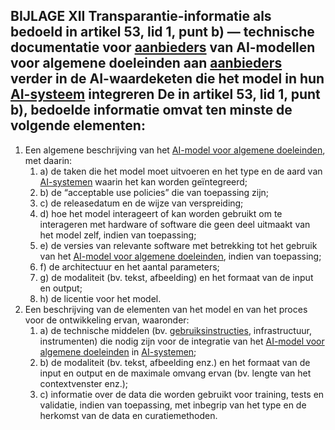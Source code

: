 ## BIJLAGE XII Transparantie-informatie als bedoeld in artikel 53, lid 1, punt b) — technische documentatie voor [aanbieders](a3.md#^aanbieder) van AI-modellen voor algemene doeleinden aan [aanbieders](a3.md#^aanbieder) verder in de AI-waardeketen die het model in hun [AI-systeem](a3.md#^ai-systeem) integreren De in artikel 53, lid 1, punt b), bedoelde informatie omvat ten minste de volgende elementen:

1. Een algemene beschrijving van het [AI-model voor algemene doeleinden](a3.md#^gpai), met daarin:
   1. a) de taken die het model moet uitvoeren en het type en de aard van [AI-systemen](a3.md#^ai-systeem) waarin het kan worden geïntegreerd;
   2. b) de “acceptable use policies” die van toepassing zijn;
   3. c) de releasedatum en de wijze van verspreiding;
   4. d) hoe het model interageert of kan worden gebruikt om te interageren met hardware of software die geen deel uitmaakt van het model zelf, indien van toepassing;
   5. e) de versies van relevante software met betrekking tot het gebruik van het [AI-model voor algemene doeleinden](a3.md#^gpai), indien van toepassing;
   6. f) de architectuur en het aantal parameters;
   7. g) de modaliteit (bv. tekst, afbeelding) en het formaat van de input en output;
   8. h) de licentie voor het model.
2. Een beschrijving van de elementen van het model en van het proces voor de ontwikkeling ervan, waaronder:
   1. a) de technische middelen (bv. [gebruiksinstructies](a3.md#^instructies), infrastructuur, instrumenten) die nodig zijn voor de integratie van het [AI-model voor algemene doeleinden](a3.md#^gpai) in [AI-systemen](a3.md#^ai-systeem);
   2. b) de modaliteit (bv. tekst, afbeelding enz.) en het formaat van de input en output en de maximale omvang ervan (bv. lengte van het contextvenster enz.);
   3. c) informatie over de data die worden gebruikt voor training, tests en validatie, indien van toepassing, met inbegrip van het type en de herkomst van de data en curatiemethoden.

